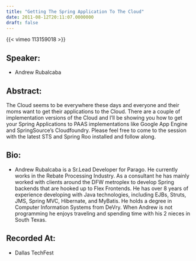 ```yaml
---
title: "Getting The Spring Application To The Cloud"
date: 2011-08-12T20:11:07.0000000
draft: false
---
```


{{< vimeo 113159018 >}}

## Speaker:

 - Andrew Rubalcaba

## Abstract:

<p>The Cloud seems to be everywhere these days and everyone and their moms want to get their applications to the Cloud. There are a couple of implementation versions of the Cloud and I&rsquo;ll be showing you how to get your Spring Applications to PAAS implementations like Google App Engine and SpringSource&rsquo;s Cloudfoundry. Please feel free to come to the session with the latest STS and Spring Roo installed and follow along.</p>

## Bio:

 - <p>Andrew Rubalcaba is a Sr.Lead Developer for Parago. He currently works in the Rebate Processing Industry. As a consultant he has mainly worked with clients around the DFW metroplex to develop Spring backends that are hooked up to Flex Frontends. He has over 8 years of experience developing with Java technologies, including EJBs, Struts, JMS, Spring MVC, Hibernate, and MyBatis. He holds a degree in Computer Information Systems from DeVry. When Andrew is not programming he enjoys traveling and spending time with his 2 nieces in South Texas.</p>

## Recorded At:

 - Dallas TechFest

